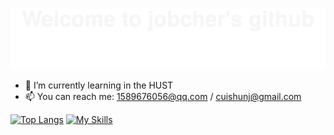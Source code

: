 ![hello](https://github.com/BEPb/BEPb/blob/main/assets/Bottom_up.svg "hello")

- 🌱 I’m currently learning in the HUST
- 📫 You can reach me: 1589676056@qq.com / cuishunj@gmail.com

[![Top Langs](https://github-readme-stats.vercel.app/api/top-langs/?username=csjgg&layout=compact)](https://github.com/anuraghazra/github-readme-stats)
[![My Skills](https://skillicons.dev/icons?i=c,cpp,python,rust,linux,vim&perline=3)](https://skillicons.dev)

<!--
**csjgg/csjgg** is a ✨ _special_ ✨ repository because its `README.md` (this file) appears on your GitHub profile.

Here are some ideas to get you started:

- 🔭 I’m currently working on ...
- 🌱 I’m currently learning ...
- 👯 I’m looking to collaborate on ...
-  I’m looking for help with ...
- 💬 Ask me about ...
-  How to reach me: ...
- 😄 Pronouns: ...
- ⚡ Fun fact: ...
-->
